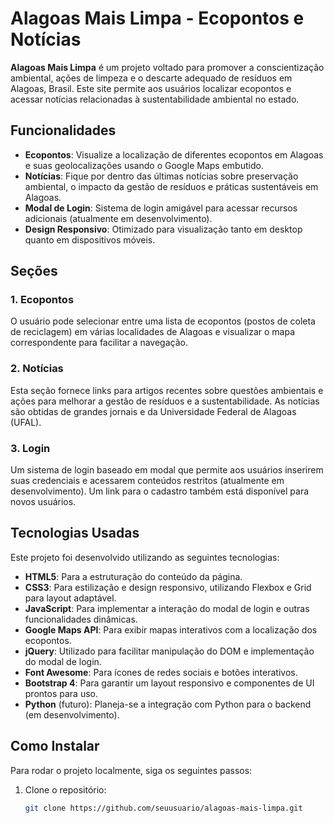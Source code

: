 # Alagoas Mais Limpa - Ecopontos e Notícias

**Alagoas Mais Limpa** é um projeto voltado para promover a conscientização ambiental, ações de limpeza e o descarte adequado de resíduos em Alagoas, Brasil. Este site permite aos usuários localizar ecopontos e acessar notícias relacionadas à sustentabilidade ambiental no estado.

## Funcionalidades

- **Ecopontos**: Visualize a localização de diferentes ecopontos em Alagoas e suas geolocalizações usando o Google Maps embutido.
- **Notícias**: Fique por dentro das últimas notícias sobre preservação ambiental, o impacto da gestão de resíduos e práticas sustentáveis em Alagoas.
- **Modal de Login**: Sistema de login amigável para acessar recursos adicionais (atualmente em desenvolvimento).
- **Design Responsivo**: Otimizado para visualização tanto em desktop quanto em dispositivos móveis.

## Seções

### 1. **Ecopontos**
O usuário pode selecionar entre uma lista de ecopontos (postos de coleta de reciclagem) em várias localidades de Alagoas e visualizar o mapa correspondente para facilitar a navegação.

### 2. **Notícias**
Esta seção fornece links para artigos recentes sobre questões ambientais e ações para melhorar a gestão de resíduos e a sustentabilidade. As notícias são obtidas de grandes jornais e da Universidade Federal de Alagoas (UFAL).

### 3. **Login**
Um sistema de login baseado em modal que permite aos usuários inserirem suas credenciais e acessarem conteúdos restritos (atualmente em desenvolvimento). Um link para o cadastro também está disponível para novos usuários.

## Tecnologias Usadas

Este projeto foi desenvolvido utilizando as seguintes tecnologias:

- **HTML5**: Para a estruturação do conteúdo da página.
- **CSS3**: Para estilização e design responsivo, utilizando Flexbox e Grid para layout adaptável.
- **JavaScript**: Para implementar a interação do modal de login e outras funcionalidades dinâmicas.
- **Google Maps API**: Para exibir mapas interativos com a localização dos ecopontos.
- **jQuery**: Utilizado para facilitar manipulação do DOM e implementação do modal de login.
- **Font Awesome**: Para ícones de redes sociais e botões interativos.
- **Bootstrap 4**: Para garantir um layout responsivo e componentes de UI prontos para uso.
- **Python** (futuro): Planeja-se a integração com Python para o backend (em desenvolvimento).

## Como Instalar

Para rodar o projeto localmente, siga os seguintes passos:

1. Clone o repositório:
   ```bash
   git clone https://github.com/seuusuario/alagoas-mais-limpa.git

